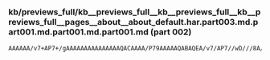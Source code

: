 ### kb/previews_full/kb__previews_full__kb__previews_full__kb__previews_full__pages__about__about_default.har.part003.md.part001.md.part001.md.part001.md (part 002)

```md
AAAAAA/v7+AP7+/gAAAAAAAAAAAAAAAQACAAAA/P79AAAAAQABAQEA/v7/AP7//wD///8A//8AAP7+/gABAAIAAP//AAMDAwD9/f4A/v7+AP7/AAD/AP8A/v7+AAAAAAD8/PwAAwIFAAIB
```

```
